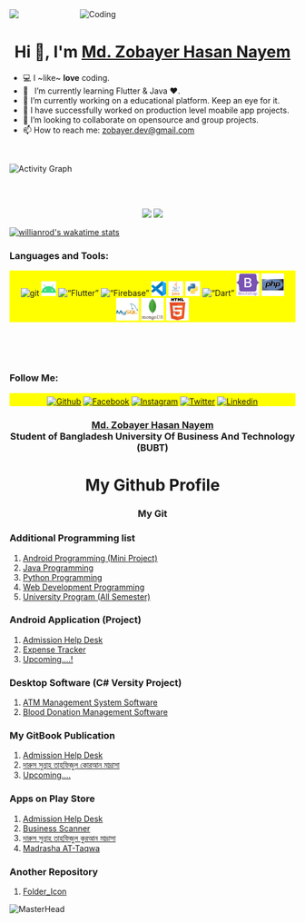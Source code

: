 <img src="https://komarev.com/ghpvc/?username=zobayerdev"> 

<img align="right" alt="Coding" width="380" src="https://cdn.dribbble.com/users/1059583/screenshots/4171367/coding-freak.gif">


<h1 align="center"> Hi 👋, I'm <a href="https://www.facebook.com/zobayerdev/">Md. Zobayer Hasan Nayem</a></h1>


- 💻 I ~like~ **love** coding.
- 🌱 &ensp;I’m currently learning Flutter & Java ❤️.
- 🔭 I’m currently working on a educational platform. Keep an eye for it.
- 👯 I have successfully worked on production level moabile app projects.
- 👯 I’m looking to collaborate on opensource and group projects.
- 📫 How to reach me: zobayer.dev@gmail.com
<br>



![Activity Graph](https://activity-graph.herokuapp.com/graph?username=zobayerdev&custom_title=zobayerdev's%20Contribution%20Graph&theme=gruvbox&bg_color=282828&hide_border=true&line=d1a01f&point=c58545)

<br>
<br>

<p align="center">
    <img width="49.5%" src="https://github-readme-stats.vercel.app/api?username=zobayerdev&show_icons=true&theme=gruvbox&hide_border=true" />
    <img width="49.5%" src="https://github-readme-streak-stats.herokuapp.com/?user=zobayerdev&theme=gruvbox&hide_border=true" />
</p>


<!-- ##################################################### -->
<!-- Waka Time application --> 
[![willianrod's wakatime stats](https://github-readme-stats.vercel.app/api/wakatime?username=zobayer1)](https://github.com/anuraghazra/github-readme-stats)
<!-- ##################################################### -->



<!-- ##################################################### -->
<!-- How many language use me --> 
### Languages and Tools:

<p align="center" style="background-color:yellow; padding-top:5px;">
<img src="https://www.vectorlogo.zone/logos/git-scm/git-scm-icon.svg" alt="git" width="40" height="40"/>
<img  alt="Android Studio" width="26px" src="https://raw.githubusercontent.com/github/explore/80688e429a7d4ef2fca1e82350fe8e3517d3494d/topics/android/android.png" />
<img  alt=“Flutter” width="26px" src="https://www.vectorlogo.zone/logos/flutterio/flutterio-icon.svg" />
<img  alt=“Firebase” width="26px" src="https://www.vectorlogo.zone/logos/firebase/firebase-icon.svg" />
<img  alt=“Github” width="26px" src="https://raw.githubusercontent.com/github/explore/80688e429a7d4ef2fca1e82350fe8e3517d3494d/topics/visual-studio-code/visual-studio-code.png" />
<img  alt="Java" width="26px" src="https://raw.githubusercontent.com/github/explore/80688e429a7d4ef2fca1e82350fe8e3517d3494d/topics/java/java.png" />
<img  alt="Python" width="26px" src="https://raw.githubusercontent.com/github/explore/80688e429a7d4ef2fca1e82350fe8e3517d3494d/topics/python/python.png" />
<img  alt=“Dart” width="26px" src="https://www.vectorlogo.zone/logos/dartlang/dartlang-icon.svg" />
<img  src="https://raw.githubusercontent.com/devicons/devicon/master/icons/bootstrap/bootstrap-plain-wordmark.svg" alt="bootstrap" width="40" height="40"/>
<img  src="https://raw.githubusercontent.com/devicons/devicon/master/icons/php/php-original.svg" alt="php" width="40" height="40"/>
<img  src="https://raw.githubusercontent.com/devicons/devicon/master/icons/mysql/mysql-original-wordmark.svg" alt="mysql" width="40" height="40"/>
<img  src="https://raw.githubusercontent.com/devicons/devicon/master/icons/mongodb/mongodb-original-wordmark.svg" alt="mongodb" width="40" height="40"/>
<img  src="https://raw.githubusercontent.com/devicons/devicon/master/icons/html5/html5-original-wordmark.svg" alt="html5" width="40" height="40"/>
</p>

<br /><br /><br />
<!-- ##################################################### -->



<!-- ##################################################### -->
<!-- Follow my social media --> 
### Follow Me:

<p align="center" style="background-color:yellow; padding-top:5px;">
 <a href="https://github.com/zobayerdev" target="blank"><img align="center" src="https://raw.githubusercontent.com/rahuldkjain/github-profile-readme-generator/master/src/images/icons/Social/github.svg" alt="Github" height="30" width="40" /></a>
 <a href="https://www.facebook.com/zobayerdev/" target="blank"><img align="center" src="https://raw.githubusercontent.com/rahuldkjain/github-profile-readme-generator/master/src/images/icons/Social/facebook.svg" alt="Facebook" height="30" width="40" /></a>
 <a href="https://www.instagram.com/zobayerdev/" target="blank"><img align="center" src="https://raw.githubusercontent.com/rahuldkjain/github-profile-readme-generator/master/src/images/icons/Social/instagram.svg" alt="Instagram" height="30" width="40" /></a>
 <a href="https://twitter.com/devzobayer" target="blank"><img align="center" src="https://raw.githubusercontent.com/rahuldkjain/github-profile-readme-generator/master/src/images/icons/Social/twitter.svg" alt="Twitter" height="30" width="40" /></a>
<a href="https://www.linkedin.com/in/zobayerdev/" target="blank"><img align="center" src="https://raw.githubusercontent.com/rahuldkjain/github-profile-readme-generator/master/src/images/icons/Social/linked-in-alt.svg" alt="Linkedin" height="30" width="40" /></a>
</p>
<!-- ##################################################### -->




<!-- ############################################# -->
<!-- eikhane amar best project gulo thakbe -->
<!-- ############################################# -->

<h3 align="center">
  <a href="https://www.zobayer.trodev.com" target="_blank">Md. Zobayer Hasan Nayem</a>
<br>
Student of Bangladesh University Of Business And Technology (BUBT)
</h3>

<!-- ############################################# -->
<h1 align="center"> My Github Profile </h1>
<!-- ############################################# -->
    
<h3 align="center">
 My Git 
</h3>
  
  
<h3>Additional Programming list </h3>

<ol>
  <li>
    <a href="https://github.com/zobayerdev/Android_apps" target="_blank">Android Programming (Mini Project)</a>
  </li>
    <li>
    <a href="https://github.com/zobayerdev/Java_Program" target="_blank">Java Programming</a>
  </li>
    <li>
    <a href="https://github.com/zobayerdev/Python_Program" target="_blank">Python Programming</a>
  </li>
  <li>
    <a href="https://github.com/zobayerdev/Web_Development" target="_blank">Web Development Programming</a>
  </li>
   <li>
    <a href="https://github.com/zobayerdev/Varsity-All-Semester-programming" target="_blank">University Program (All Semester)</a>
  </li>
</ol>
<!-- ##################################### -->


<!-- ##################################### -->
<h3>Android Application (Project) </h3>

<ol>
  <li>
    <a href="https://github.com/zobayerdev/Admission_Help_Desk" target="_blank">Admission Help Desk</a>
  </li>
  <li>
    <a href="https://github.com/zobayerdev/Expense-Tracker" target="_blank">Expense Tracker</a>
  </li>
   <li>
    <a href="" target="_blank">Upcoming....!</a>
  </li>
 </ol>
 
 
  <!-- ##################################### -->
<h3>Desktop Software (C# Versity Project)</h3>
<ol>
  <li>
    <a href="https://github.com/zobayerdev/ATM_Management_System" target="_blank">ATM Management System  Software</a>
  </li>
  <li>
    <a href="https://github.com/zobayerdev/Blood-Donation-Management" target="_blank">Blood Donation Management Software</a>
  </li>
 </ol>
 
 
  <!-- ##################################### -->
<h3>My GitBook Publication</h3>
<ol>
  <li>
    <a href="https://zobayerdev.gitbook.io/admissionhelpdesk/" target="_blank">Admission Help Desk</a>
  </li>
  <li>
      <a href="https://zobayerdev.gitbook.io/dstqm/" target="_blank"> দারুস সুন্নাহ তাহফিজুল কোরআন মাদ্রাসা </a>
  </li>
    <li>
        <a href="" target="_blank"> Upcoming....</a>
    </li>
</ol>


 <!-- ##################################### -->
<h3>Apps on Play Store</h3>
<ol>
  <li>
    <a href="https://play.google.com/store/apps/details?id=com.trodev.admissionhelpdesk" target="_blank">Admission Help Desk</a>
  </li>
    <li>
    <a href="https://play.google.com/store/apps/details?id=com.trodev.businessscanner" target="_blank">Business Scanner</a>
  </li>
   </li>
    <li>
    <a href="https://play.google.com/store/apps/details?id=com.hpsoft.madrashauser" target="_blank">দারুস সুন্নাহ তাহফিজুল কুরআন মাদ্রাসা</a>
  </li>
  <li>
    <a href="https://play.google.com/store/apps/details?id=com.trodev.attaqwa" target="_blank">Madrasha AT-Taqwa</a>
  </li>
 </ol>
 
 <!-- ##################################### -->
<h3>Another Repository</h3>
<ol>
  <li>
    <a href="https://github.com/zobayerdev/Folder_icon" target="_blank">Folder_Icon</a>
  </li>
 </ol>
 
 
 ![MasterHead](https://1.bp.blogspot.com/-7A4WynwLsMw/XbBpCXG8fHI/AAAAAAAAMt4/uOa1bpLskYgrwGbllhSu2SDj_Mig8SXJQCLcBGAsYHQ/s1600/2000_600px.gif)
